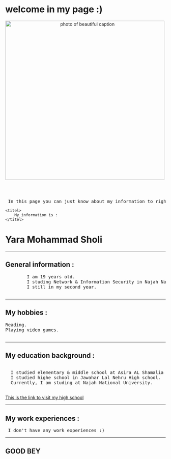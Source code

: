 <!DOCTYPE html>
<html>
<head>

   <link rel="stylesheet" href="style.css">

</head>

<body>

   <h1> welcome in my page :) </h1>


   <img src="https://www.ambiance-sticker.com/al_copyrighter.php?image=images/Image/sticker-if-you-can-dream-it-you-can-do-it--walt-disney-ambiance-sticker-KC3450.png&sens=25&color=28&forcew=310&forceh=310" alt="photo of beautiful caption " width="500" height="500" style="text-align: center">

   <pre>

   </pre>

   <pre> In this page you can just know about my information to right now so </pre>
    <titel>
        My information is : 
    </titel>

   <h1>  Yara Mohammad Sholi  </h1>

   <hr>
   
   <h2> General information : </h2>

   <pre>
        I am 19 years old.  
        I studing Network & Information Security in Najah National University. 
        I still in my second year. 
   </pre>

   <hr>


   <h2> My hobbies : </h2>
   <pre>
Reading.
Playing video games. 
    </pre>
    <hr>


   <h2> My education background : </h2>

   <pre>
          
  I studied elementary & middle school at Asira AL Shamalia For Girls.
  I studied highe school in Jawahar Lal Nehru High school.
  Currently, I am studing at Najah National University.
    </pre>

   <a href="https://www.facebook.com/%D9%85%D8%AF%D8%B1%D8%B3%D8%A9-%D8%AC%D9%88%D8%A7%D9%87%D8%B1-%D9%84%D8%A7%D9%84-%D9%86%D9%87%D8%B1%D9%88-%D8%A7%D9%84%D8%AB%D8%A7%D9%86%D9%88%D9%8A%D8%A9-%D9%84%D9%84%D8%A8%D9%86%D8%A7%D8%AA%D8%B9%D8%B5%D9%8A%D8%B1%D8%A9-%D8%A7%D9%84%D8%B4%D9%85%D8%A7%D9%84%D9%8A%D8%A9-649433788437704">
             This is the link to visit my high school <br>
   </a>

   <hr>


   <h2> My work experiences : </h2>

  <pre> I don't have any work experiences :) </pre>

   <hr>


   <h2> GOOD BEY </h2>

</body>
</html>
